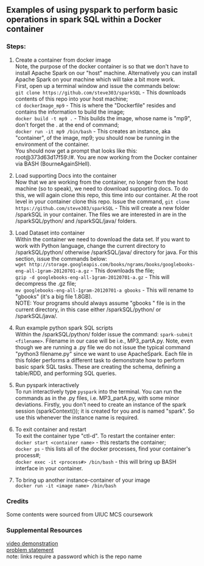 ## Examples of using pyspark to perform basic operations in spark SQL within a Docker container
### Steps:  
1.  Create a container from docker image   
Note, the purpose of the docker container is so that we don't have to install Apache Spark on our "host" machine.  Alternatively you can install Apache Spark on your machine which will take a bit more work.  
First, open up a terminal window and issue the commands below:  
`git clone https://github.com/steve303/sparkSQL` - This downloads contents of this repo into your host machine;  
`cd dockerImage_mp9`  - This is where the "Dockerfile" resides and contains the information to build the image;  
`docker build -t mp9 .` - This builds the image, whose name is "mp9", don't forget the . at the end of command;  
`docker run -it mp9 /bin/bash`  - This creates an instance, aka "container", of the image, mp9; you should now be running in the environment of the container.  
You should now get a prompt that looks like this: root@373d63d17f59:/#.  You are now working from the Docker container via BASH (BourneAgainSHell).  

2.  Load supporting Docs into the container  
Now that we are working from the container, no longer from the host machine (so to speak), we need to download supporting docs.  To do this, we will again clone this repo, this time into our container.  At the root level in your container clone this repo. Issue the command, `git clone https://github.com/steve303/sparkSQL` - This will create a new folder /sparkSQL in your container.  The files we are interested in are in the /sparkSQL/python/ and /sparkSQL/java/ folders.  

4.  Load Dataset into container  
Within the container we need to download the data set.  If you want to work with Python language, change the current directory to /sparkSQL/python/ otherwise /sparkSQL/java/ directory for java.  For this section, issue the commands below:  
`wget http://storage.googleapis.com/books/ngrams/books/googlebooks-eng-all-1gram-20120701-a.gz` - This downloads the file;  
`gzip -d googlebooks-eng-all-1gram-20120701-a.gz` - This will decompress the .gz file;    
`mv googlebooks-eng-all-1gram-20120701-a gbooks` - This will rename to "gbooks" (it's a big file 1.8GB).  
NOTE: Your programs should always assume "gbooks " file is in the current directory, in this case either /sparkSQL/python/ or /sparkSQL/java/.  

3.  Run example python spark SQL scripts  
Within the /sparkSQL/python/ folder issue the command: `spark-submit <filename>`.  Filename in our case will be i.e., MP3_partA.py.  Note, even though we are running a .py file we do not issue the typical command "python3 filename.py" since we want to use ApacheSpark.  Each file in this folder performs a different task to demonstrate how to perform basic spark SQL tasks.  These are creating the schema, defining a table/RDD, and performing SQL queries.    

4. Run pyspark interactively  
To run interactively type `pyspark` into the terminal.  You can run the commands as in the .py files, i.e. MP3_partA.py, with some minor deviations.  Firstly, you don't need to create an instance of the spark session (sparkContext()); it is created for you and is named "spark".  So use this whenever the instance name is required.  

5. To exit container and restart  
To exit the container type "ctl-d".  To restart the container enter:  
`docker start <container name>` - this restarts the container;  
`docker ps` - this lists all of the docker processes, find your container's process#;  
`docker exec -it <process#> /bin/bash` - this will bring up BASH interface in your container.  

6.  To bring up another instance-container of your image  
`docker run -it <image name> /bin/bash`    

### Credits  
Some contents were sourced from UIUC MCS coursework  

### Supplemental Resources   
[video demonstration](https://www.dropbox.com/s/i8qhyhnywqw5sno/mp08_sparkSQL.mp4?dl=0)  
[problem statement](https://www.dropbox.com/s/on8xz4hd1cy0tie/03_machine-problem-8-sparksql_instructions.html?dl=0)  
note: links require a password which is the repo name
          

